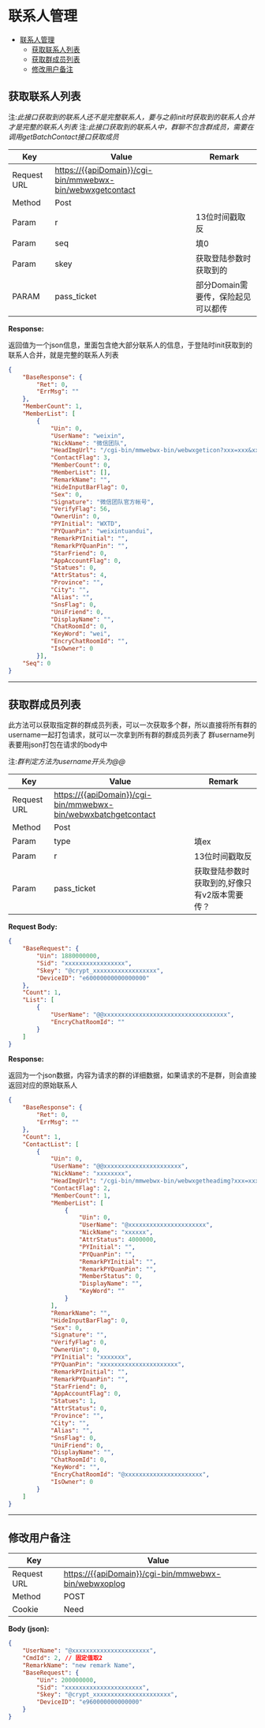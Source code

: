 # 联系人管理

- [联系人管理](#%e8%81%94%e7%b3%bb%e4%ba%ba%e7%ae%a1%e7%90%86)
  - [获取联系人列表](#%e8%8e%b7%e5%8f%96%e8%81%94%e7%b3%bb%e4%ba%ba%e5%88%97%e8%a1%a8)
  - [获取群成员列表](#%e8%8e%b7%e5%8f%96%e7%be%a4%e6%88%90%e5%91%98%e5%88%97%e8%a1%a8)
  - [修改用户备注](#%e4%bf%ae%e6%94%b9%e7%94%a8%e6%88%b7%e5%a4%87%e6%b3%a8)

## 获取联系人列表

注:*此接口获取到的联系人还不是完整联系人，要与之前init时获取到的联系人合并才是完整的联系人列表*
注:*此接口获取到的联系人中，群聊不包含群成员，需要在调用getBatchContact接口获取成员*

| Key         | Value                                                       | Remark                             |
| ----------- | ----------------------------------------------------------- | ---------------------------------- |
| Request URL | <https://{{apiDomain}}/cgi-bin/mmwebwx-bin/webwxgetcontact> |                                    |
| Method      | Post                                                        |                                    |
| Param       | r                                                           | 13位时间戳取反                     |
| Param       | seq                                                         | 填0                                |
| Param       | skey                                                        | 获取登陆参数时获取到的             |
| PARAM       | pass_ticket                                                 | 部分Domain需要传，保险起见可以都传 |

**Response:**

返回值为一个json信息，里面包含绝大部分联系人的信息，于登陆时init获取到的联系人合并，就是完整的联系人列表

``` json
{
    "BaseResponse": {
        "Ret": 0,
        "ErrMsg": ""
    },
    "MemberCount": 1,
    "MemberList": [
        {
            "Uin": 0,
            "UserName": "weixin",
            "NickName": "微信团队",
            "HeadImgUrl": "/cgi-bin/mmwebwx-bin/webwxgeticon?xxx=xxx&xxx=xxx",
            "ContactFlag": 3,
            "MemberCount": 0,
            "MemberList": [],
            "RemarkName": "",
            "HideInputBarFlag": 0,
            "Sex": 0,
            "Signature": "微信团队官方帐号",
            "VerifyFlag": 56,
            "OwnerUin": 0,
            "PYInitial": "WXTD",
            "PYQuanPin": "weixintuandui",
            "RemarkPYInitial": "",
            "RemarkPYQuanPin": "",
            "StarFriend": 0,
            "AppAccountFlag": 0,
            "Statues": 0,
            "AttrStatus": 4,
            "Province": "",
            "City": "",
            "Alias": "",
            "SnsFlag": 0,
            "UniFriend": 0,
            "DisplayName": "",
            "ChatRoomId": 0,
            "KeyWord": "wei",
            "EncryChatRoomId": "",
            "IsOwner": 0
        }],
    "Seq": 0
}
```

---

## 获取群成员列表

此方法可以获取指定群的群成员列表，可以一次获取多个群，所以直接将所有群的username一起打包请求，就可以一次拿到所有群的群成员列表了
群username列表要用json打包在请求的body中

注:*群判定方法为username开头为@@*

| Key         | Value                                                            | Remark                                        |
| ----------- | ---------------------------------------------------------------- | --------------------------------------------- |
| Request URL | <https://{{apiDomain}}/cgi-bin/mmwebwx-bin/webwxbatchgetcontact> |                                               |
| Method      | Post                                                             |                                               |
| Param       | type                                                             | 填ex                                          |
| Param       | r                                                                | 13位时间戳取反                                |
| Param       | pass_ticket                                                      | 获取登陆参数时获取到的,好像只有v2版本需要传？ |

**Request Body:**

```json
{
    "BaseRequest": {
        "Uin": 1880000000,
        "Sid": "xxxxxxxxxxxxxxxxx",
        "Skey": "@crypt_xxxxxxxxxxxxxxxxxx",
        "DeviceID": "e60000000000000000"
    },
    "Count": 1,
    "List": [
        {
            "UserName": "@@xxxxxxxxxxxxxxxxxxxxxxxxxxxxxxxxxxx",
            "EncryChatRoomId": ""
        }
    ]
}
```

**Response:**

返回为一个json数据，内容为请求的群的详细数据，如果请求的不是群，则会直接返回对应的原始联系人

``` json
{
    "BaseResponse": {
        "Ret": 0,
        "ErrMsg": ""
    },
    "Count": 1,
    "ContactList": [
        {
            "Uin": 0,
            "UserName": "@@xxxxxxxxxxxxxxxxxxxxxx",
            "NickName": "xxxxxxxx",
            "HeadImgUrl": "/cgi-bin/mmwebwx-bin/webwxgetheadimg?xxx=xxx&xxx=xxx",
            "ContactFlag": 2,
            "MemberCount": 1,
            "MemberList": [
                {
                    "Uin": 0,
                    "UserName": "@xxxxxxxxxxxxxxxxxxxxxx",
                    "NickName": "xxxxxx",
                    "AttrStatus": 4000000,
                    "PYInitial": "",
                    "PYQuanPin": "",
                    "RemarkPYInitial": "",
                    "RemarkPYQuanPin": "",
                    "MemberStatus": 0,
                    "DisplayName": "",
                    "KeyWord": ""
                }
            ],
            "RemarkName": "",
            "HideInputBarFlag": 0,
            "Sex": 0,
            "Signature": "",
            "VerifyFlag": 0,
            "OwnerUin": 0,
            "PYInitial": "xxxxxxx",
            "PYQuanPin": "xxxxxxxxxxxxxxxxxxxxxx",
            "RemarkPYInitial": "",
            "RemarkPYQuanPin": "",
            "StarFriend": 0,
            "AppAccountFlag": 0,
            "Statues": 1,
            "AttrStatus": 0,
            "Province": "",
            "City": "",
            "Alias": "",
            "SnsFlag": 0,
            "UniFriend": 0,
            "DisplayName": "",
            "ChatRoomId": 0,
            "KeyWord": "",
            "EncryChatRoomId": "@xxxxxxxxxxxxxxxxxxxxxx",
            "IsOwner": 0
        }
    ]
}
```

---

## 修改用户备注

| Key         | Value                                                  |
| ----------- | ------------------------------------------------------ |
| Request URL | <https://{{apiDomain}}/cgi-bin/mmwebwx-bin/webwxoplog> |
| Method      | POST                                                   |
| Cookie      | Need                                                   |

**Body (json):**

``` json
{
    "UserName": "@xxxxxxxxxxxxxxxxxxxxxx",
    "CmdId": 2, // 固定值取2
    "RemarkName": "new remark Name",
    "BaseRequest": {
        "Uin": 200000000,
        "Sid": "xxxxxxxxxxxxxxxxxxxxxx",
        "Skey": "@crypt_xxxxxxxxxxxxxxxxxxxxxx",
        "DeviceID": "e960000000000000"
    }
}
```
